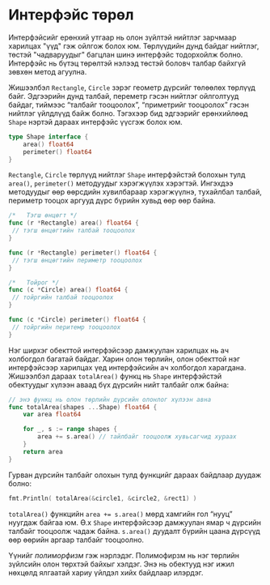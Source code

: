 # Интерфэйс төрөл

Интерфэйсийг ерөнхий утгаар нь олон зүйлтэй нийтлэг зарчмаар харилцах "үүд" гэж ойлгож болох юм. Төрлүүдийн дунд байдаг нийтлэг, төстэй "чадваруудыг" багцлан шинэ интерфэйс тодорхойлж болно. Интерфэйс нь бүтэц төрөлтэй нэлээд төстэй боловч талбар байхгүй зөвхөн метод агуулна.

Жишээлбэл `Rectangle`, `Circle` зэрэг геометр дүрсийг төлөөлөх төрлүүд байг. Эдгээрийн дунд талбай, переметр гэсэн нийтлэг ойлголтууд байдаг, тиймээс “талбайг тооцоолох”,  “приметрийг тооцоолох” гэсэн нийтлэг үйлдлүүд байж болно. Тэгэхээр бид эдгээрийг ерөнхийлөөд `Shape` нэртэй дараах интерфэйс үүсгэж болох юм.

```go
type Shape interface {
    area() float64
    perimeter() float64
}
```

`Rectangle`, `Circle` төрлүүд нийтлэг `Shape` интерфэйстэй болохын тулд `area()`, `perimeter()` методуудыг хэрэгжүүлэх хэрэгтэй. Ингэхдээ методуудыг өөр өөрсдийн хувилбараар хэрэгжүүлнэ, тухайлбал талбай, периметр тооцох аргууд дүрс бүрийн хувьд өөр өөр байна.

```go
/*   Тэгш өнцөгт */
func (r *Rectangle) area() float64 {
 // тэгш өнцөгтийн талбай тооцоолох
}

func (r *Rectangle) perimeter() float64 {
 // тэгш өнцөгтийн периметр тооцоолох
}

/*   Тойрог */
func (c *Circle) area() float64 {
 // тойргийн талбай тооцоолох
}

func (c *Circle) perimeter() float64 {
 // тойргийн перитемр тооцоолох
}
```

Нэг ширхэг обекттой интерфэйсээр дамжуулан харилцах нь ач холбогдол багатай байдаг. Харин олон төрлийн, олон обекттой нэг интерфэйсээр харилцах үед интерфэйсийн ач холбогдол харагдана. Жишээлбэл дараах `totalArea()` функц нь `Shape` интерфэйстэй обектуудыг хүлээн аваад бүх дүрсийн нийт талбайг олж байна:

```go
// энэ функц нь олон төрлийн дүрсийн олонлог хүлээн авна
func totalArea(shapes ...Shape) float64 {
    var area float64

    for _, s := range shapes {
        area += s.area() // тайлбайг тооцоолж хувьсагчид хураах
    }
    return area
}
```

Гурван дүрсийн талбайг олохын тулд функцийг дараах байдлаар дуудаж болно:

```go
fmt.Println( totalArea(&circle1, &circle2, &rect1) )
```

`totalArea()` функцийн `area += s.area()` мөрд хамгийн гол “нууц” нуугдаж байгаа юм. Ө.х `Shape` интерфэйсээр дамжуулан ямар ч дүрсийн талбайг тооцоолж чадаж байна. `s.area()` дуудалт бүрийн цаана дүрсүүд өөр өөрийн аргаар талбайг тооцоолно. 

Үүнийг _полиморфизм_ гэж нэрлэдэг. Полимофирзм нь нэг төрлийн зүйлсийн олон төрхтэй байхыг хэлдэг. Энэ нь обектууд нэг ижил нөхцөлд ялгаатай хариу үйлдэл хийх байдлаар илэрдэг.